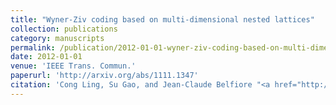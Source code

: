 ```yaml
---
title: "Wyner-Ziv coding based on multi-dimensional nested lattices"
collection: publications
category: manuscripts
permalink: /publication/2012-01-01-wyner-ziv-coding-based-on-multi-dimensional-nested-lattices
date: 2012-01-01
venue: 'IEEE Trans. Commun.'
paperurl: 'http://arxiv.org/abs/1111.1347'
citation: 'Cong Ling, Su Gao, and Jean-Claude Belfiore "<a href="http://arxiv.org/abs/1111.1347">Wyner-Ziv coding based on multi-dimensional nested lattices</a>", IEEE Trans. Commun., vol. 60, pp.1328-1335, May 2012.'
---
```

